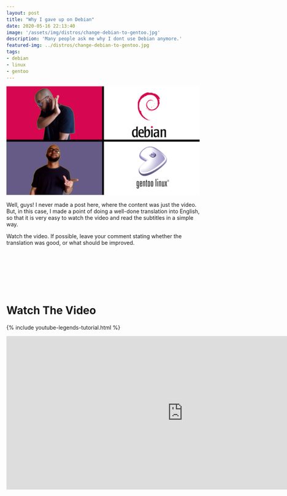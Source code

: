 ```yaml
---
layout: post
title: "Why I gave up on Debian"
date: 2020-05-16 22:13:40
image: '/assets/img/distros/change-debian-to-gentoo.jpg'
description: 'Many people ask me why I dont use Debian anymore.'
featured-img: ../distros/change-debian-to-gentoo.jpg
tags:
- debian
- linux
- gentoo
---
```


![Many people ask me why I dont use Debian anymore.](/assets/img/distros/change-debian-to-gentoo.jpg)

Well, guys! I never made a post here, where the content was just the video. But, in this case, I made a point of doing a well-done translation into English, so that it is very easy to watch the video and read the subtitles in a simple way.

Watch the video. If possible, leave your comment stating whether the translation was good, or what should be improved.

<!-- LISTA MIN -->
<script async src="//pagead2.googlesyndication.com/pagead/js/adsbygoogle.js"></script>
<ins class="adsbygoogle"
style="display:inline-block;width:730px;height:95px"
data-ad-client="ca-pub-2838251107855362"
data-ad-slot="5351066970"></ins>
<script>
(adsbygoogle = window.adsbygoogle || []).push({});
</script>

# Watch The Video
{% include youtube-legends-tutorial.html %}

<iframe width="920" height="400" src="https://www.youtube.com/embed/Pt45IThhtcQ" frameborder="0" allow="accelerometer; autoplay; encrypted-media; gyroscope; picture-in-picture" allowfullscreen></iframe>


